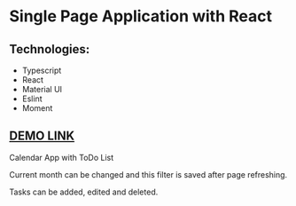 # Single Page Application with React

## Technologies:
* Typescript
* React
* Material UI
* Eslint
* Moment

## [DEMO LINK](https://anna-borodaienko.github.io/Calendar-App/)

Calendar App with ToDo List

Current month can be changed and this filter is saved after page refreshing.

Tasks can be added, edited and deleted.
